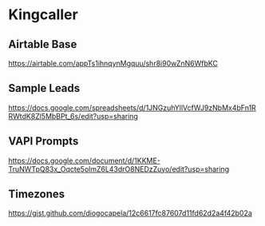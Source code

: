 # Kingcaller

## Airtable Base
https://airtable.com/appTs1ihnqynMgquu/shr8i90wZnN6WfbKC

## Sample Leads
https://docs.google.com/spreadsheets/d/1JNGzuhYllVcfWJ9zNbMx4bFn1RRWtdK8Zl5MbBPt_6s/edit?usp=sharing

## VAPI Prompts
https://docs.google.com/document/d/1KKME-TruNWTpQ83x_Oqcte5olmZ6L43drO8NEDzZuyo/edit?usp=sharing

## Timezones
https://gist.github.com/diogocapela/12c6617fc87607d11fd62d2a4f42b02a
